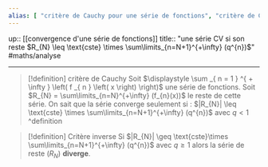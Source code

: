 ```yaml
---
alias: [ "critère de Cauchy pour une série de fonctions", "critère de Cauchy", "règle de Cauchy" ]
---
```

up:: [[convergence d'une série de fonctions]]
title:: "une série CV si son reste $R_{N} \leq \text{cste} \times \sum\limits_{n=N+1}^{+\infty} (q^{n})$"
#maths/analyse 

---

> [!definition] critère de Cauchy
> Soit $\displaystyle \sum _{ n = 1 } ^{ + \infty } \left( f _{ n } \left( x \right) \right)$ une série de fonctions.
> Soit $R_{N} = \sum\limits_{n=N}^{+\infty} (f_{n}(x))$ le reste de cette série.
> On sait que la série converge seulement si :
> $|R_{N}| \leq \text{cste} \times \sum\limits_{n=N+1}^{+\infty} (q^{n})$ avec $q < 1$
^definition

> [!definition] Critère inverse
> Si $|R_{N}| \geq \text{cste}\times \sum\limits_{n=N+1}^{+\infty} (q^{n})$ avec $q\geq1$
> alors la série de reste $(R_{N})$ **diverge**.

